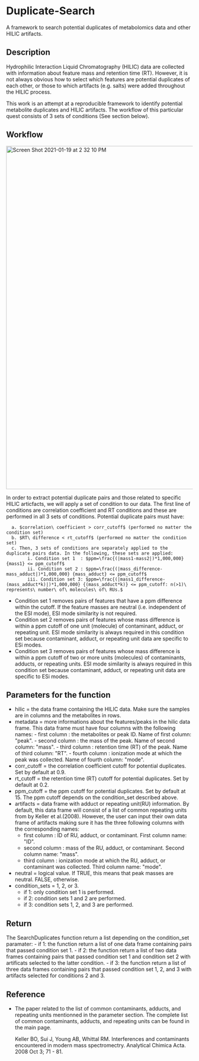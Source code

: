 # Duplicate-Search
A framework to search potential duplicates of metabolomics data and other HILIC artifacts. 

## Description

Hydrophilic Interaction Liquid Chromatography (HILIC) data are collected with information about feature mass and retention time (RT). However, it is not always obvious how to select which features are potential duplicates of each other, or those to which artifacts (e.g. salts) were added throughout the HILIC  process. 

This work is an attempt at a reproducible framework to identify potential metabolite duplicates and HILIC artifacts. The workflow of this particular quest consists of 3 sets of conditions (See section below).            

 ## Workflow 
 
<img width="925" alt="Screen Shot 2021-01-19 at 2 32 10 PM" src="https://user-images.githubusercontent.com/72724703/105083710-4a50bf00-5a63-11eb-8e7e-e65c9f7548bc.png">

In order to extract potential duplicate pairs and those related to specific HILIC articfacts, we will apply a set of condition to our data. 
The first line of conditions are correlation coefficient and RT conditions and these are performed in all 3 sets of conditions. Potential duplicate pairs must have:
      
      a. $correlation\ coefficient > corr_cutoff$ (performed no matter the condition set)
      b. $RT\ difference < rt_cutoff$ (performed no matter the condition set)
      c. Then, 3 sets of conditions are separately applied to the duplicate pairs data. In the following, these sets are applied:
            i. Condition set 1  : $ppm=\frac{(|mass1-mass2|)*1,000,000} {mass1} <= ppm_cutoff$
            ii. Condition set 2 : $ppm=\frac{(|mass_difference-mass_adduct|)*1,000,000} {mass_adduct} <= ppm_cutoff$
            iii. Condition set 3: $ppm=\frac{(|mass1_difference-(mass_adduct*k)|)*1,000,000} {(mass_adduct*k)} <= ppm_cutoff: n(>1)\ represents\ number\ of\ molecules\ of\ RUs.$
 
   - Condition set 1 removes pairs of features that have a ppm difference within the cutoff. If the feature masses are neutral (i.e. independent of the ESI mode), ESI mode similarity is not required. 
   - Condition set 2 removes pairs of features whose mass difference is within a ppm cutoff of one unit (molecule) of contaminant, adduct, or repeating unit. ESI mode similarity is always required in this condition set because contaminant, adduct, or repeating unit data are specific to ESi modes.
   - Condition set 3 removes pairs of features whose mass difference is within a ppm cutoff of two or more units (molecules) of contaminants, adducts, or repeating units. ESI mode similarity is always required in this condition set because contaminant, adduct, or repeating unit data are specific to ESi modes.
 
## Parameters for the function

  - hilic          = the data frame containing the HILIC data. Make sure the samples are in columns and the metabolites in rows. 
  - metadata       = more informations about the features/peaks in the hilic data frame. This data frame must have four columns with the following names:
        - first column  : the metabolites or peak ID. Name of first column: "peak".
        - second column : the mass of the peak. Name of second column: "mass".
        - third column  : retention time (RT) of the peak. Name of third column: "RT".
        - fourth column : ionization mode at which the peak was collected. Name of fourth column: "mode".
   - corr_cutoff   = the correlation coefficient cutoff for potential duplicates. Set by default at 0.9.
   - rt_cutoff     = the retention time (RT) cutoff for potential duplicates. Set by default at 0.2.
   - ppm_cutoff    = the ppm cutoff for potential duplicates. Set by default at 15. The ppm cutoff depends on the condition_set described above. 
   - artifacts      = data frame with adduct or repeating unit(RU) information. By default, this data frame will consist of a list of common repeating units from by Keller et al.(2008). However, the user can input their own data frame of artifacts making sure it has the three following columns with the corresponding names:
        - first column  : ID of RU, adduct, or contaminant. First column name: "ID".
        - second column : mass of the RU, adduct, or contaminant. Second column name: "mass".
        - third column  : ionization mode at which the RU, adduct, or contaminant was collected. Third column name: "mode".
   - neutral        = logical value. If TRUE, this means that peak masses are neutral. FALSE, otherwise.
   - condition_sets = 1, 2, or 3. 
        - if 1: only condition set 1 is performed. 
        - if 2: condition sets 1 and 2 are performed. 
        - if 3: condition sets 1, 2, and 3 are performed.
 
 ## Return
 
The SearchDuplicates function return a list depending on the condition_set paramater:
      - if 1: the function return a list of one data frame containing pairs that passed condition set 1.
      - if 2: the function return a list of two data frames containing pairs that passed condition set 1 and condition set 2 with artificats selected to the latter condition.
      - if 3: the function return a list of three data frames containing pairs that passed condition set 1, 2, and 3 with artifacts selected for conditions 2 and 3.
    
## Reference

- The paper related to the list of common contaminants, adducts, and repeating units mentionned in the parameter section. The complete list of common contaminants, adducts, and repeating units can be found in the main page. 

     Keller BO, Sui J, Young AB, Whittal RM. Interferences and contaminants encountered in modern mass spectromectry. Analytical Chimica Acta. 2008 Oct 3; 71 - 81. 


